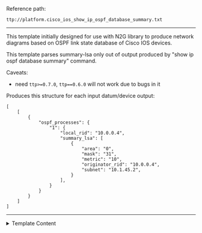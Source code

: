 Reference path:
```
ttp://platform.cisco_ios_show_ip_ospf_database_summary.txt
```

---



This template initially designed for use with N2G library to produce network 
diagrams based on OSPF link state database of Cisco IOS devices.

This template parses summary-lsa only out of output produced by 
"show ip ospf database summary" command.

Caveats:

 - need `ttp>=0.7.0`, `ttp==0.6.0` will not work due to bugs in it
 
Produces this structure for each input datum/device output:
```
[
    [
        {
            "ospf_processes": {
                "1": {
                    "local_rid": "10.0.0.4",
                    "summary_lsa": [
                        {
                            "area": "0",
                            "mask": "31",
                            "metric": "10",
                            "originator_rid": "10.0.0.4",
                            "subnet": "10.1.45.2",
                        }
                    ],
                }
            }
        }
    ]
]
```



---

<details><summary>Template Content</summary>
```
<doc>
This template initially designed for use with N2G library to produce network 
diagrams based on OSPF link state database of Cisco IOS devices.

This template parses summary-lsa only out of output produced by 
"show ip ospf database summary" command.

Caveats:

 - need 'ttp>=0.7.0', 'ttp==0.6.0' will not work due to bugs in it
 
Produces this structure for each input datum/device output:
'''
[
    [
        {
            "ospf_processes": {
                "1": {
                    "local_rid": "10.0.0.4",
                    "summary_lsa": [
                        {
                            "area": "0",
                            "mask": "31",
                            "metric": "10",
                            "originator_rid": "10.0.0.4",
                            "subnet": "10.1.45.2",
                        }
                    ],
                }
            }
        }
    ]
]
'''
</doc>

<group name="ospf_processes.{{ pid }}**">
            OSPF Router with ID ({{ local_rid }}) (Process ID {{ pid }})
			
<group name="summary_lsa*" functions="record('area') | del('area') | void">
                Summary Net Link States (Area {{ area }})

  <group set="area">
  LS Type: Summary Links(Network) {{ _start_ }}
  Link State ID: {{ subnet }} (summary Network Number)
  Advertising Router: {{ originator_rid }}
  Network Mask: /{{ mask }}
        MTID: 0         Metric: {{ metric }} 
{{ _end_ }}        
  </group>
</group>
		
</group>
```
</details>